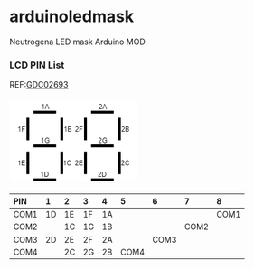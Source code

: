 # arduinoledmask
Neutrogena LED mask Arduino MOD

### LCD PIN List 

REF:[GDC02693](http://www.e-paper-display.cn/downloadRepository/7cf0ef04-cbe3-46a2-a5f3-99384003f70b.pdf)

#### <img src="src/LCDMapping.png"/> 

|PIN |  1|  2|  3|  4|   5|   6|   7|   8|
|:---|:--|:--|:--|:--|:---|:---|:---|:---|
|COM1| 1D| 1E| 1F| 1A|    |    |    |COM1|
|COM2|   | 1C| 1G| 1B|    |    |COM2|    |
|COM3| 2D| 2E| 2F| 2A|    |COM3|    |    |
|COM4|   | 2C| 2G| 2B|COM4|    |    |    |
